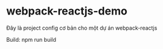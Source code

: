 # webpack-reactjs-demo
Đây là project config cơ bản cho một dự án webpack-reactjs

Build: npm run build
